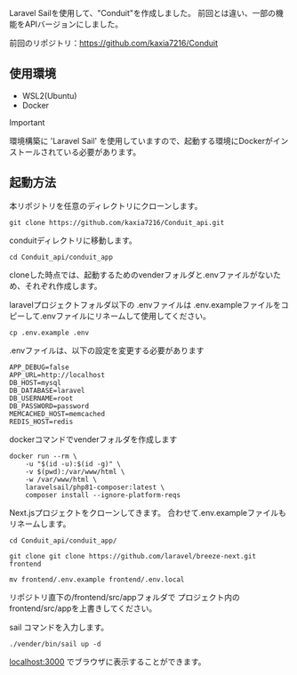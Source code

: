 Laravel Sailを使用して、"Conduit"を作成しました。
前回とは違い、一部の機能をAPIバージョンにしました。

前回のリポジトリ：https://github.com/kaxia7216/Conduit

## 使用環境

- WSL2(Ubuntu)
- Docker

> [!IMPORTANT]  
> 環境構築に 'Laravel Sail' を使用していますので、起動する環境にDockerがインストールされている必要があります。  

## 起動方法

本リポジトリを任意のディレクトリにクローンします。
```
git clone https://github.com/kaxia7216/Conduit_api.git
```
conduitディレクトリに移動します。
```
cd Conduit_api/conduit_app
```

cloneした時点では、起動するためのvenderフォルダと.envファイルがないため、それぞれ作成します。

laravelプロジェクトフォルダ以下の .envファイルは .env.exampleファイルをコピーして.envファイルにリネームして使用してください。
```
cp .env.example .env
```

.envファイルは、以下の設定を変更する必要があります
```
APP_DEBUG=false
APP_URL=http://localhost
DB_HOST=mysql
DB_DATABASE=laravel
DB_USERNAME=root
DB_PASSWORD=password
MEMCACHED_HOST=memcached
REDIS_HOST=redis
```

dockerコマンドでvenderフォルダを作成します
```
docker run --rm \
    -u "$(id -u):$(id -g)" \
    -v $(pwd):/var/www/html \
    -w /var/www/html \
    laravelsail/php81-composer:latest \
    composer install --ignore-platform-reqs
```

Next.jsプロジェクトをクローンしてきます。
合わせて.env.exampleファイルもリネームします。
```
cd Conduit_api/conduit_app/

git clone git clone https://github.com/laravel/breeze-next.git frontend

mv frontend/.env.example frontend/.env.local
```

リポジトリ直下の/frontend/src/appフォルダで
プロジェクト内のfrontend/src/appを上書きしてください。

sail コマンドを入力します。
```
./vender/bin/sail up -d
```

[localhost:3000](http://localhost:3000) でブラウザに表示することができます。